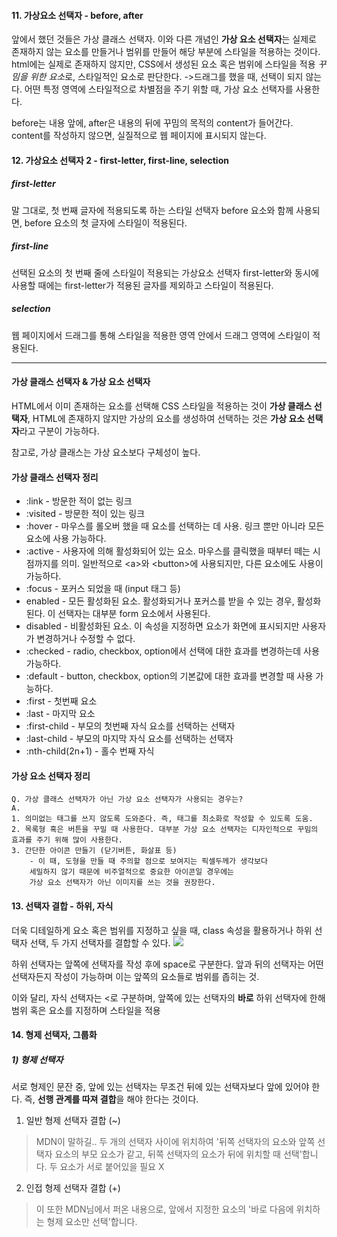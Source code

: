#### 11. 가상요소 선택자 - before, after
앞에서 했던 것들은 가상 클래스 선택자. 이와 다른 개념인 **가상 요소 선택자**는 실제로 존재하지 않는 요소를 만들거나 범위를 만들어 해당 부분에 스타일을 적용하는 것이다.
html에는 실제로 존재하지 않지만, CSS에서 생성된 요소 혹은 범위에 스타일을 적용
*꾸밈을 위한 요소*로, 스타일적인 요소로 판단한다.
  ->드래그를 했을 때, 선택이 되지 않는다.
어떤 특정 영역에 스타일적으로 차별점을 주기 위할 때, 가상 요소 선택자를 사용한다.

before는 내용 앞에, after은 내용의 뒤에 꾸밈의 목적의 content가 들어간다.
content를 작성하지 않으면, 실질적으로 웹 페이지에 표시되지 않는다.

#### 12. 가상요소 선택자 2 - first-letter, first-line, selection

##### first-letter
말 그대로, 첫 번째 글자에 적용되도록 하는 스타일 선택자
before 요소와 함께 사용되면, before 요소의 첫 글자에 스타일이 적용된다. 

##### first-line
선택된 요소의 첫 번째 줄에 스타일이 적용되는 가상요소 선택자
first-letter와 동시에 사용할 때에는 first-letter가 적용된 글자를 제외하고 스타일이 적용된다.

##### selection
웹 페이지에서 드래그를 통해 스타일을 적용한 영역 안에서 드래그 영역에 스타일이 적용된다.

---

#### 가상 클래스 선택자 & 가상 요소 선택자
HTML에서 이미 존재하는 요소를 선택해 CSS 스타일을 적용하는 것이 **가상 클래스 선택자**,
HTML에 존재하지 않지만 가상의 요소를 생성하여 선택하는 것은 **가상 요소 선택자**라고 구분이 가능하다.

참고로, 가상 클래스는 가상 요소보다 구체성이 높다.

#### 가상 클래스 선택자 정리
- :link - 방문한 적이 없는 링크
- :visited - 방문한 적이 있는 링크
- :hover - 마우스를 롤오버 했을 때 요소를 선택하는 데 사용. 링크 뿐만 아니라 모든 요소에 사용 가능하다.
- :active - 사용자에 의해 활성화되어 있는 요소. 마우스를 클릭했을 때부터 떼는 시점까지를 의미. 일반적으로 &lt;a&gt;와 &lt;button&gt;에 사용되지만, 다른 요소에도 사용이 가능하다.
- :focus - 포커스 되었을 때 (input 태그 등)
- enabled - 모든 활성화된 요소. 활성화되거나 포커스를 받을 수 있는 경우, 활성화된다. 이 선택자는 대부분 form 요소에서 사용된다.
- disabled - 비활성화된 요소. 이 속성을 지정하면 요소가 화면에 표시되지만 사용자가 변경하거나 수정할 수 없다.
- :checked - radio, checkbox, option에서 선택에 대한 효과를 변경하는데 사용 가능하다.
- :default - button, checkbox, option의 기본값에 대한 효과를 변경할 때 사용 가능하다.
- :first - 첫번째 요소
- :last - 마지막 요소
- :first-child - 부모의 첫번째 자식 요소를 선택하는 선택자
- :last-child - 부모의 마지막 자식 요소를 선택하는 선택자
- :nth-child(2n+1) - 홀수 번째 자식


#### 가상 요소 선택자 정리

```
Q. 가상 클래스 선택자가 아닌 가상 요소 선택자가 사용되는 경우는?
A.
1. 의미없는 태그를 쓰지 않도록 도와준다. 즉, 태그를 최소화로 작성할 수 있도록 도움.
2. 목록형 혹은 버튼을 꾸밀 때 사용한다. 대부분 가상 요소 선택자는 디자인적으로 꾸밈의 효과를 주기 위해 많이 사용한다.
3. 간단한 아이콘 만들기 (닫기버튼, 화살표 등) 
    - 이 때, 도형을 만들 때 주의할 점으로 보여지는 픽셀두께가 생각보다 
    세밀하지 않기 때문에 비주얼적으로 중요한 아이콘일 경우에는 
    가상 요소 선택자가 아닌 이미지를 쓰는 것을 권장한다.
```

#### 13. 선택자 결합 - 하위, 자식
더욱 디테일하게 요소 혹은 범위를 지정하고 싶을 때, class 속성을 활용하거나 하위 선택자 선택, 두 가지 선택자를 결합할 수 있다.
<img src="https://t1.daumcdn.net/cfile/tistory/24581145578CBB7C15">

하위 선택자는 앞쪽에 선택자를 작성 후에 space로 구분한다.
앞과 뒤의 선택자는 어떤 선택자든지 작성이 가능하며 이는 앞쪽의 요소들로 범위를 좁히는 것.

이와 달리, 자식 선택자는 &lt;로 구분하며, 앞쪽에 있는 선택자의 **바로** 하위 선택자에 한해 범위 혹은 요소를 지정하며 스타일을 적용

#### 14. 형제 선택자, 그룹화
##### 1) 형제 선택자
서로 형제인 문잔 중, 앞에 있는 선택자는 무조건 뒤에 있는 선택자보다 앞에 있어야 한다. 즉, **선행 관계를 따져 결합**을 해야 한다는 것이다.
  1. 일반 형제 선택자 결합 (~)
  >MDN이 말하길..
  두 개의 선택자 사이에 위치하여 '뒤쪽 선택자의 요소와 앞쪽 선택자 요소의 부모 요소가 같고, 뒤쪽 선택자의 요소가 뒤에 위치할 때 선택'합니다. 두 요소가 서로 붙어있을 필요 X
  2. 인접 형제 선택자 결합 (+)
  >이 또한 MDN님에서 퍼온 내용으로, 앞에서 지정한 요소의 '바로 다음에 위치하는 형제 요소만 선택'합니다.
